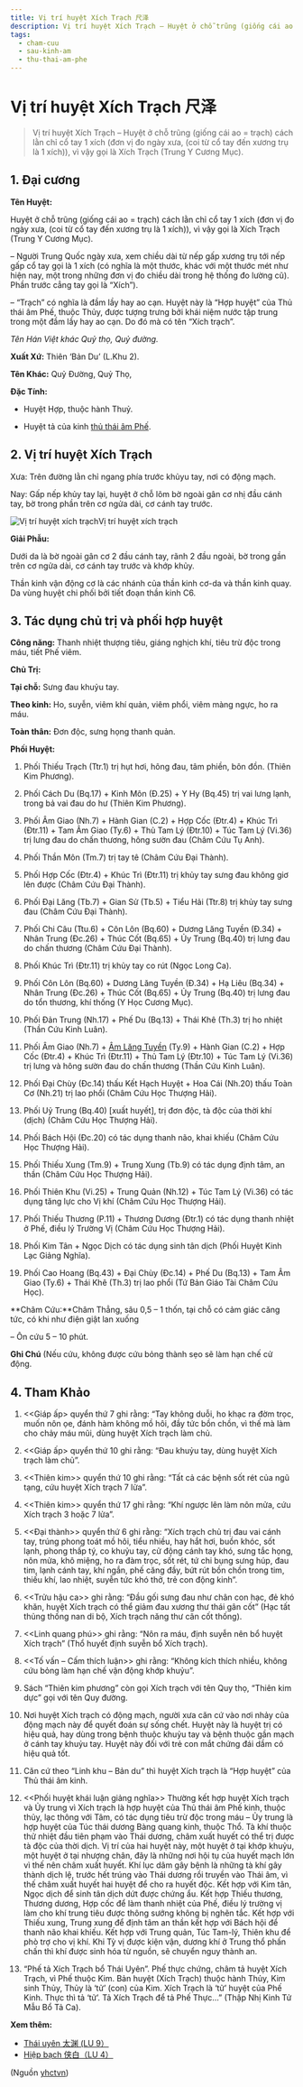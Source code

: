 ```yaml
---
title: Vị trí huyệt Xích Trạch 尺泽
description: Vị trí huyệt Xích Trạch – Huyệt ở chỗ trũng (giống cái ao = trạch) cách lằn chỉ cổ tay 1 xích (đơn vị đo ngày xưa, (coi từ cổ tay đến xương trụ là 1 xích)), vì vậy gọi là Xích Trạch (Trung Y Cương Mục).
tags:
  - cham-cuu
  - sau-kinh-am
  - thu-thai-am-phe
---
```


# Vị trí huyệt Xích Trạch 尺泽 

> Vị trí huyệt Xích Trạch – Huyệt ở chỗ trũng (giống cái ao = trạch) cách lằn chỉ cổ tay 1 xích (đơn vị đo ngày xưa, (coi từ cổ tay đến xương trụ là 1 xích)), vì vậy gọi là Xích Trạch (Trung Y Cương Mục).

## **1. Đại cương**

**Tên Huyệt:**

Huyệt ở chỗ trũng (giống cái ao = trạch) cách lằn chỉ cổ tay 1 xích (đơn vị đo ngày xưa, (coi từ cổ tay đến xương trụ là 1 xích)), vì vậy gọi là Xích Trạch (Trung Y Cương Mục).

– Người Trung Quốc ngày xưa, xem chiều dài từ nếp gấp xương trụ tới nếp gấp cổ tay gọi là 1 xích (có nghĩa là một thước, khác với một thước mét như hiện nay, một trong những đơn vị đo chiều dài trong hệ thống đo lường cũ). Phần trước cẳng tay gọi là “Xích”).

– “Trạch” có nghĩa là đầm lầy hay ao cạn. Huyệt này là “Hợp huyệt” của Thủ thái âm Phế, thuộc Thủy, được tượng trưng bởi khái niệm nước tập trung trong một đầm lầy hay ao cạn. Do đó mà có tên “Xích trạch”.

*Tên Hán Việt khác Quỷ thọ, Quỷ đường.*

**Xuất Xứ:** Thiên ‘Bản Du’ (L.Khu 2).

**Tên Khác:** Quỷ Đường, Quỷ Thọ,

**Đặc Tính:**

+ Huyệt Hợp, thuộc hành Thuỷ.

+ Huyệt tả của kinh [thủ thái âm Phế](/yhctvn/kinh-thu-thai-am-phe).

## **2. Vị trí huyệt Xích Trạch**

Xưa: Trên đường lằn chỉ ngang phía trước khủyu tay, nơi có động mạch.

Nay: Gấp nếp khủy tay lại, huyệt ở chỗ lõm bờ ngoài gân cơ nhị đầu cánh tay, bờ trong phần trên cơ ngửa dài, cơ cánh tay trước.

![Vị trí huyệt xích trạch](/imgs/yhctvn/Vi-tri-huyet-xich-trach.jpg)Vị trí huyệt xích trạch

**Giải Phẫu:**

Dưới da là bờ ngoài gân cơ 2 đầu cánh tay, rãnh 2 đầu ngoài, bờ trong gần trên cơ ngửa dài, cơ cánh tay trước và khớp khủy.

Thần kinh vận động cơ là các nhánh của thần kinh cơ-da và thần kinh quay. Da vùng huyệt chi phối bởi tiết đoạn thần kinh C6.

## **3. Tác dụng chủ trị và phối hợp huyệt**

**Công năng:** Thanh nhiệt thượng tiêu, giáng nghịch khí, tiêu trừ độc trong máu, tiết Phế viêm.

**Chủ Trị:**

**Tại chỗ:** Sưng đau khuỷu tay.

 **Theo kinh:** Ho, suyễn, viêm khí quản, viêm phổi, viêm màng ngực, ho ra máu.

 **Toàn thân:** Đơn độc, sưng họng thanh quản.

**Phối Huyệt:**

1. Phối Thiếu Trạch (Ttr.1) trị hụt hơi, hông đau, tâm phiền, bôn đồn. (Thiên Kim Phương).
2. Phối Cách Du (Bq.17) + Kinh Môn (Đ.25) + Y Hy (Bq.45) trị vai lưng lạnh, trong bả vai đau do hư (Thiên Kim Phương).
3. Phối Âm Giao (Nh.7) + Hành Gian (C.2) + Hợp Cốc (Đtr.4) + Khúc Trì (Đtr.11) + Tam Âm Giao (Ty.6) + Thủ Tam Lý (Đtr.10) + Túc Tam Lý (Vi.36) trị lưng đau do chấn thương, hông sườn đau (Châm Cứu Tụ Anh).

4. Phối Thần Môn (Tm.7) trị tay tê (Châm Cứu Đại Thành).
5. Phối Hợp Cốc (Đtr.4) + Khúc Trì (Đtr.11) trị khủy tay sưng đau không giơ lên được (Châm Cứu Đại Thành).
6. Phối Đại Lăng (Tb.7) + Gian Sử (Tb.5) + Tiểu Hải (Ttr.8) trị khủy tay sưng đau (Châm Cứu Đại Thành).
7. Phối Chi Câu (Ttu.6) + Côn Lôn (Bq.60) + Dương Lăng Tuyền (Đ.34) + Nhân Trung (Đc.26) + Thúc Cốt (Bq.65) + Ủy Trung (Bq.40) trị lưng đau do chấn thương (Châm Cứu Đại Thành).
8. Phối Khúc Trì (Đtr.11) trị khủy tay co rút (Ngọc Long Ca).
9. Phối Côn Lôn (Bq.60) + Dương Lăng Tuyền (Đ.34) + Hạ Liêu (Bq.34) + Nhân Trung (Đc.26) + Thúc Cốt (Bq.65) + Ủy Trung (Bq.40) trị lưng đau do tổn thương, khí thống (Y Học Cương Mục).
10. Phối Đản Trung (Nh.17) + Phế Du (Bq.13) + Thái Khê (Th.3) trị ho nhiệt (Thần Cứu Kinh Luân).
11. Phối Âm Giao (Nh.7) + [Âm Lăng Tuyền](/yhctvn/vi-tri-huyet-am-lang-tuyen-%e9%98%b4%e9%99%b5%e6%b3%89) (Ty.9) + Hành Gian (C.2) + Hợp Cốc (Đtr.4) + Khúc Trì (Đtr.11) + Thủ Tam Lý (Đtr.10) + Túc Tam Lý (Vi.36) trị lưng và hông sườn đau do chấn thương (Thần Cứu Kinh Luân).
12. Phối Đại Chùy (Đc.14) thấu Kết Hạch Huyệt + Hoa Cái (Nh.20) thấu Toàn Cơ (Nh.21) trị lao phổi (Châm Cứu Học Thượng Hải).
13. Phối Uỷ Trung (Bq.40) [xuất huyết], trị đơn độc, tà độc của thời khí (dịch) (Châm Cứu Học Thượng Hải).
14. Phối Bách Hội (Đc.20) có tác dụng thanh não, khai khiếu (Châm Cứu Học Thượng Hải).
15. Phối Thiếu Xung (Tm.9) + Trung Xung (Tb.9) có tác dụng định tâm, an thần (Châm Cứu Học Thượng Hải).
16. Phối Thiên Khu (Vi.25) + Trung Quản (Nh.12) + Túc Tam Lý (Vi.36) có tác dụng tăng lực cho Vị khí (Châm Cứu Học Thượng Hải).
17. Phối Thiếu Thương (P.11) + Thương Dương (Đtr.1) có tác dụng thanh nhiệt ở Phế, điều lý Trường Vị (Châm Cứu Học Thượng Hải).
18. Phối Kim Tân + Ngọc Dịch có tác dụng sinh tân dịch (Phối Huyệt Kinh Lạc Giảng Nghĩa).
19. Phối Cao Hoang (Bq.43) + Đại Chùy (Đc.14) + Phế Du (Bq.13) + Tam Âm Giao (Ty.6) + Thái Khê (Th.3) trị lao phổi (Tứ Bản Giáo Tài Châm Cứu Học).

**Châm Cứu:**Châm Thẳng, sâu 0,5 – 1 thốn, tại chỗ có cảm giác căng tức, có khi như điện giật lan xuống

– Ôn cứu 5 – 10 phút.

**Ghi Chú** (Nếu cứu, không được cứu bỏng thành sẹo sẽ làm hạn chế cử động.

## **4. Tham Khảo**

1. <<Giáp ấp> quyển thứ 7 ghi rằng: “Tay không duỗi, ho khạc ra đờm trọc, muốn nôn ọe, đánh hàm không mồ hôi, đầy tức bồn chồn, vì thế mà làm cho chảy máu mũi, dùng huyệt Xích trạch làm chủ.  

2. <<Giáp ấp> quyển thứ 10 ghi rằng: “Đau khuỷu tay, dùng huyệt Xích trạch làm chủ”.  

3. <<Thiên kim>> quyển thứ 10 ghi rằng: “Tất cả các bệnh sốt rét của ngũ tạng, cứu huyệt Xích trạch 7 lửa”.  

4. <<Thiên kim>> quyển thứ 17 ghi rằng: “Khí ngược lên làm nôn mửa, cứu Xích trạch 3 hoặc 7 lửa”.  

5. <<Đại thành>> quyển thứ 6 ghi rằng: “Xích trạch chủ trị đau vai cánh tay, trúng phong toát mồ hôi, tiểu nhiều, hay hắt hơi, buồn khóc, sốt lạnh, phong thấp tý, co khuỷu tay, cử động cánh tay khó, sưng tắc họng, nôn mửa, khô miệng, ho ra đàm trọc, sốt rét, tứ chi bụng sưng húp, đau tim, lạnh cánh tay, khí ngắn, phế căng đầy, bứt rút bồn chồn trong tim, thiếu khí, lao nhiệt, suyễn tức khó thở, trẻ con động kinh”.  

6. <<Trửu hậu ca>> ghi rằng: “Đầu gối sưng đau như chân con hạc, đẻ khó khăn, huyệt Xích trạch có thể giảm đau xương thư thái gân cốt” (Hạc tất thủng thống nan di bộ, Xích trạch năng thư cân cốt thống).  

7. <<Linh quang phú>> ghi rằng: “Nôn ra máu, định suyễn nên bổ huyệt Xích trạch” (Thổ huyết định suyễn bổ Xích trạch).  

8. <<Tố vấn – Cấm thích luận>> ghi rằng: “Không kích thích nhiều, không cứu bỏng làm hạn chế vận động khớp khuỷu”.  

9. Sách “Thiên kim phương” còn gọi Xích trạch với tên Quy thọ, “Thiên kim dực” gọi với tên Quy đường.  

10. Nơi huyệt Xích trạch có động mạch, người xưa căn cứ vào nơi nhảy của động mạch này để quyết đoán sự sống chết. Huyệt này là huyệt trị có hiệu quả, hay dùng trong bệnh thuộc khuỷu tay và bệnh thuộc gần mạch ở cánh tay khuỷu tay. Huyệt này đối với trẻ con mắt chứng đái dầm có hiệu quả tốt.  

11. Căn cứ theo “Linh khu – Bản du” thì huyệt Xích trạch là “Hợp huyệt” của Thủ thái âm kinh.  

12. <<Phối huyệt khái luận giảng nghĩa>> Thường kết hợp huyệt Xích trạch và Ủy trung vì Xích trạch là hợp huyệt của Thủ thái âm Phế kinh, thuộc thủy, lạc thông với Tâm, có tác dụng tiêu trừ độc trong máu – Ủy trung là hợp huyệt của Túc thái dương Bàng quang kinh, thuộc Thổ. Tà khí thuộc thử nhiệt đầu tiên phạm vào Thái dương, châm xuất huyết có thể trị được tà độc của thời dịch. Vị trí của hai huyệt này, một huyệt ở tại khớp khuỷu, một huyệt ở tại nhượng chân, đây là những nơi hội tụ của huyết mạch lớn vì thế nên châm xuất huyết. Khí lục dâm gây bệnh là những tà khí gây thành dịch lệ, trước hết trúng vào Thái dương rồi truyền vào Thái âm, vì thế châm xuất huyết hai huyệt để cho ra huyết độc. Kết hợp với Kim tân, Ngọc dịch để sinh tân dịch dứt được chứng ẩu. Kết hợp Thiếu thương, Thương dương, Hợp cốc để làm thanh nhiệt của Phế, điều lý trường vị làm cho khí trung tiêu được thông sướng không bị nghẽn tắc. Kết hợp với Thiếu xung, Trung xung để định tâm an thần kết hợp với Bách hội để thanh não khai khiếu. Kết hợp với Trung quản, Túc Tam-lý, Thiên khu để phò trợ cho vị khí. Khi Tỳ vị được kiện vận, dương khí ở Trung thổ phấn chấn thì khí được sinh hóa từ nguồn, sẽ chuyển nguy thành an.  

13. “Phế tả Xích Trạch bổ Thái Uyên”. Phế thực chứng, châm tả huyệt Xích Trạch, vì Phế thuộc Kim. Bản huyệt (Xích Trạch) thuộc hành Thủy, Kim sinh Thủy, Thủy là ‘tử’ (con) của Kim. Xích Trạch là ‘tử’ huyệt của Phế Kinh. Thực thì tả ‘tử’. Tả Xích Trạch để tả Phế Thực…” (Thập Nhị Kinh Tử Mẫu Bổ Tả Ca).

**Xem thêm:**

* [Thái uyên 太渊 (LU 9）](/yhctvn/huyet-thai-uyen-%e5%a4%aa%e6%b8%8a)
* [Hiệp bạch 侠白（LU 4）](/yhctvn/huyet-hiep-bach-%e4%be%a0-%e7%99%bd)

(Nguồn <a href="https://yhctvn.com/huyet-xich-trach-尺泽/" target="_blank">yhctvn</a>)
